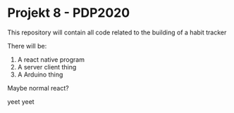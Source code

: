 # Projekt 8 - PDP2020
 This repository will contain all code related to the building of a habit tracker

There will be:
1. A react native program
2. A server client thing
3. A Arduino thing

Maybe normal react?

yeet yeet

